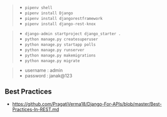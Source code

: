> - `pipenv shell`
> - `pipenv install Django`
> - `pipenv install djangorestframework`
> - `pipenv install django-rest-knox`

> - `django-admin startproject django_starter .`
> - `python manage.py createsuperuser`
> - `python manage.py startapp polls`
> - `python manage.py runserver`
> - `python manage.py makemigrations`
> - `python manage.py migrate`

> - username : admin
> - password : janak@123

## Best Practices
- https://github.com/PragatiVerma18/Django-For-APIs/blob/master/Best-Practices-In-REST.md